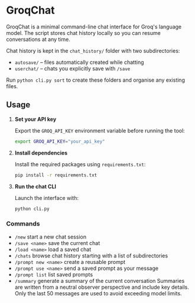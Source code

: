 # GroqChat

GroqChat is a minimal command-line chat interface for Groq's language model. The script stores chat history locally so you can resume conversations at any time.

Chat history is kept in the `chat_history/` folder with two subdirectories:
* `autosave/`  – files automatically created while chatting
* `userchat/` – chats you explicitly save with `/save`

Run `python cli.py sort` to create these folders and organise any existing files.

## Usage

1. **Set your API key**

   Export the `GROQ_API_KEY` environment variable before running the tool:

   ```bash
   export GROQ_API_KEY="your_api_key"
   ```

2. **Install dependencies**

   Install the required packages using `requirements.txt`:

   ```bash
   pip install -r requirements.txt
   ```

3. **Run the chat CLI**

   Launch the interface with:

   ```bash
   python cli.py
   ```

### Commands

- `/new` start a new chat session
- `/save <name>` save the current chat
- `/load <name>` load a saved chat
- `/chats` browse chat history starting with a list of subdirectories
- `/prompt new <name>` create a reusable prompt
- `/prompt use <name>` send a saved prompt as your message
- `/prompt list` list saved prompts
- `/summary` generate a summary of the current conversation
  Summaries are written from a neutral observer perspective and include key details.
  Only the last 50 messages are used to avoid exceeding model limits.

